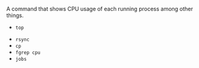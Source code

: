 A command that shows CPU usage of each running process among other things.

+ `top`
* `rsync`
* `cp`
* `fgrep cpu`
* `jobs`

